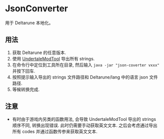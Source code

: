 # JsonConverter
用于 Deltarune 本地化。

## 用法
1. 获取 Deltarune 的任意版本.
2. 使用 [UndertaleModTool](https://github.com/krzys-h/UndertaleModTool) 导出所有 strings.
3. 在命令行中定位到工具所在目录, 然后输入 `java -jar "json-coverter vxxx"` 并按下回车.
4. 按照提示输入导出的 strings 文件路径和 Deltarune/lang 中的语言 json 文件路径.
5. 等候转换完成.

## 注意
- 有时由于游戏内另类的函数用法, 会导致 UndertaleModTool 导出的 strings 顺序不同, 转换出现错误. 此时仍需要手动获取英文文本. 之后会考虑通过导出所有 codes 并通过函数传参来获取英文文本.
